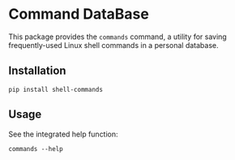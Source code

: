 # Command DataBase
This package provides the `commands` command, a utility for saving frequently-used Linux shell commands in a personal database.

## Installation

    pip install shell-commands


## Usage
See the integrated help function:

    commands --help